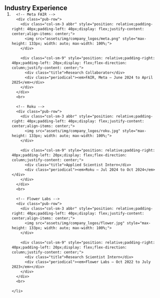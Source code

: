 <h2 id="industry" style="margin: 2px 0px -15px;">Industry Experience</h2>

<div class="publications">
  <ol class="bibliography">
    <li>

      <!-- Meta FAIR -->
      <div class="pub-row">
        <div class="col-sm-3 abbr" style="position: relative;padding-right: 40px;padding-left: 40px;display: flex;justify-content: center;align-items: center;">
          <img src="assets/img/company_logos/meta.png" style="max-height: 133px; width: auto; max-width: 100%;">
        </div>

        <div class="col-sm-9" style="position: relative;padding-right: 40px;padding-left: 20px;display: flex;flex-direction: column;justify-content: center;">
          <div class="title">Research Collaborator</div>
          <div class="periodical"><em>FAIR, Meta — June 2024 to April 2025</em></div>
        </div>
      </div>
      <br>

      <!-- Roku -->
      <div class="pub-row">
        <div class="col-sm-3 abbr" style="position: relative;padding-right: 40px;padding-left: 40px;display: flex;justify-content: center;align-items: center;">
          <img src="assets/img/company_logos/roku.jpg" style="max-height: 133px; width: auto; max-width: 100%;">
        </div>

        <div class="col-sm-9" style="position: relative;padding-right: 40px;padding-left: 20px;display: flex;flex-direction: column;justify-content: center;">
          <div class="title">Applied Scientist Intern</div>
          <div class="periodical"><em>Roku — Jul 2024 to Oct 2024</em></div>
        </div>
      </div>
      <br>

      <!-- Flower Labs -->
      <div class="pub-row">
        <div class="col-sm-3 abbr" style="position: relative;padding-right: 40px;padding-left: 40px;display: flex;justify-content: center;align-items: center;">
          <img src="assets/img/company_logos/flower.jpg" style="max-height: 133px; width: auto; max-width: 100%;">
        </div>

        <div class="col-sm-9" style="position: relative;padding-right: 40px;padding-left: 20px;display: flex;flex-direction: column;justify-content: center;">
          <div class="title">Research Scientist Intern</div>
          <div class="periodical"><em>Flower Labs — Oct 2022 to July 2023</em></div>
        </div>
      </div>
      <br>

    </li>
  </ol>
</div>